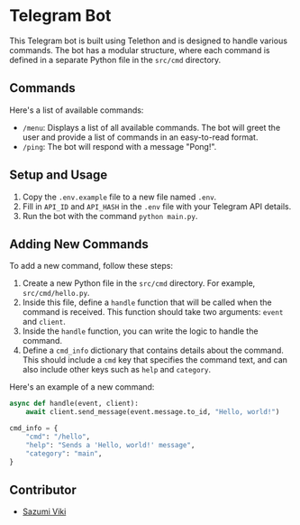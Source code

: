 # Telegram Bot

This Telegram bot is built using Telethon and is designed to handle various commands. The bot has a modular structure, where each command is defined in a separate Python file in the `src/cmd` directory.

## Commands

Here's a list of available commands:

- `/menu`: Displays a list of all available commands. The bot will greet the user and provide a list of commands in an easy-to-read format.
- `/ping`: The bot will respond with a message "Pong!".

## Setup and Usage

1. Copy the `.env.example` file to a new file named `.env`.
2. Fill in `API_ID` and `API_HASH` in the `.env` file with your Telegram API details.
3. Run the bot with the command `python main.py`.

## Adding New Commands

To add a new command, follow these steps:

1. Create a new Python file in the `src/cmd` directory. For example, `src/cmd/hello.py`.
2. Inside this file, define a `handle` function that will be called when the command is received. This function should take two arguments: `event` and `client`.
3. Inside the `handle` function, you can write the logic to handle the command.
4. Define a `cmd_info` dictionary that contains details about the command. This should include a `cmd` key that specifies the command text, and can also include other keys such as `help` and `category`.

Here's an example of a new command:

```python
async def handle(event, client):
    await client.send_message(event.message.to_id, "Hello, world!")

cmd_info = {
    "cmd": "/hello",
    "help": "Sends a 'Hello, world!' message",
    "category": "main",
}
```
## Contributor 

- [Sazumi Viki](https://instagram.com/moe.sazumiviki)
